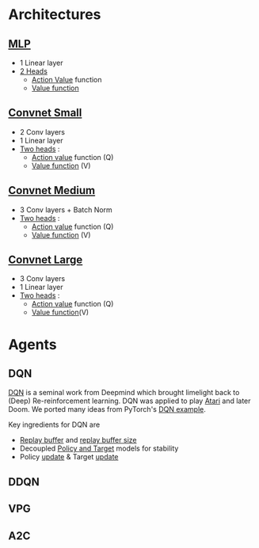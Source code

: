 # Architectures
## [MLP](https://github.com/moabitcoin/cherry-pytorch/blob/master/cherry/agents/models.py#L208)
- 1 Linear layer
- [2 Heads](https://github.com/moabitcoin/cherry-pytorch/blob/master/cherry/agents/models.py#L208)
  - [Action Value](https://github.com/moabitcoin/cherry-pytorch/blob/master/cherry/agents/models.py#L223) function
  - [Value function](https://github.com/moabitcoin/cherry-pytorch/blob/master/cherry/agents/models.py#L224)

## [Convnet Small](https://github.com/moabitcoin/cherry-pytorch/blob/master/cherry/agents/models.py#L50)
- 2 Conv layers
- 1 Linear layer
- [Two heads](https://github.com/moabitcoin/cherry-pytorch/blob/master/cherry/agents/models.py#L50) :
    - [Action value](https://github.com/moabitcoin/cherry-pytorch/blob/master/cherry/agents/models.py#L98) function (Q)
    - [Value function](https://github.com/moabitcoin/cherry-pytorch/blob/master/cherry/agents/models.py#L99) (V)

## [Convnet Medium](https://github.com/moabitcoin/cherry-pytorch/blob/master/cherry/agents/models.py#L105)
- 3 Conv layers + Batch Norm
- [Two heads](https://github.com/moabitcoin/cherry-pytorch/blob/master/cherry/agents/models.py#L113) :
    - [Action value](https://github.com/moabitcoin/cherry-pytorch/blob/master/cherry/agents/models.py#L134) function (Q)
    - [Value function](https://github.com/moabitcoin/cherry-pytorch/blob/master/cherry/agents/models.py#L135) (V)

## [Convnet Large](https://github.com/moabitcoin/cherry-pytorch/blob/master/cherry/agents/models.py#L160)
- 3 Conv layers
- 1 Linear layer
- [Two heads](https://github.com/moabitcoin/cherry-pytorch/blob/master/cherry/agents/models.py#L160) :
    - [Action value](https://github.com/moabitcoin/cherry-pytorch/blob/master/cherry/agents/models.py#L179) function (Q)
    - [Value function](https://github.com/moabitcoin/cherry-pytorch/blob/master/cherry/agents/models.py#L180)(V)

# Agents
## DQN
[DQN](https://deepmind.com/research/publications/human-level-control-through-deep-reinforcement-learning) is a seminal work from Deepmind which brought limelight back to (Deep) Re-reinforcement learning. DQN was applied to play [Atari](https://deepmind.com/research/publications/playing-atari-deep-reinforcement-learning) and later Doom. We ported many ideas from PyTorch's [DQN example](https://pytorch.org/tutorials/intermediate/reinforcement_q_learning.html).

Key ingredients for DQN are
- [Replay buffer](https://github.com/moabitcoin/cherry-pytorch/blob/master/cherry/agents/models.py#L6) and [replay buffer size](https://github.com/moabitcoin/cherry-pytorch/blob/master/configs/doom-dqn.yaml#L36)
- Decoupled [Policy and Target](https://github.com/moabitcoin/cherry-pytorch/blob/master/cherry/agents/dqn.py#L58) models for stability
- Policy [update](https://github.com/moabitcoin/cherry-pytorch/blob/master/cherry/agents/dqn.py#L252) & Target [update](https://github.com/moabitcoin/cherry-pytorch/blob/master/cherry/agents/dqn.py#L255)

## DDQN

## VPG

## A2C
